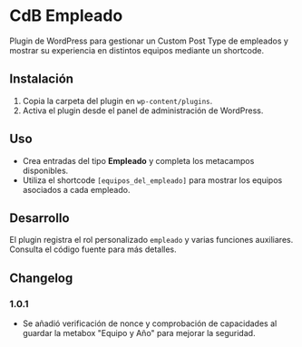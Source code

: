 # CdB Empleado

Plugin de WordPress para gestionar un Custom Post Type de empleados y mostrar su experiencia en distintos equipos mediante un shortcode.

## Instalación

1. Copia la carpeta del plugin en `wp-content/plugins`.
2. Activa el plugin desde el panel de administración de WordPress.

## Uso

- Crea entradas del tipo **Empleado** y completa los metacampos disponibles.
- Utiliza el shortcode `[equipos_del_empleado]` para mostrar los equipos asociados a cada empleado.

## Desarrollo

El plugin registra el rol personalizado `empleado` y varias funciones auxiliares. Consulta el código fuente para más detalles.

## Changelog

### 1.0.1

- Se añadió verificación de nonce y comprobación de capacidades al guardar la metabox "Equipo y Año" para mejorar la seguridad.

